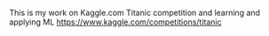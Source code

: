 This is my work on Kaggle.com Titanic competition and learning and applying ML 
https://www.kaggle.com/competitions/titanic
